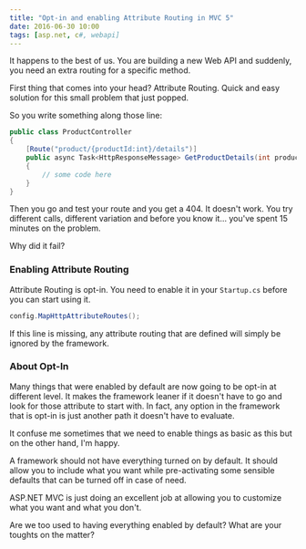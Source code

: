```yaml
---
title: "Opt-in and enabling Attribute Routing in MVC 5"
date: 2016-06-30 10:00
tags: [asp.net, c#, webapi]
---
```


It happens to the best of us. You are building a new Web API and suddenly, you need an extra routing for a specific method.

First thing that comes into your head? Attribute Routing. Quick and easy solution for this small problem that just popped.

So you write something along those line:

```csharp
public class ProductController
{
    [Route("product/{productId:int}/details")]
    public async Task<HttpResponseMessage> GetProductDetails(int productId)
    {
        // some code here
    }
}
```

Then you go and test your route and you get a 404. It doesn't work. You try different calls, different variation and before you know it... you've spent 15 minutes on the problem.

Why did it fail?

### Enabling Attribute Routing

Attribute Routing is opt-in. You need to enable it in your `Startup.cs` before you can start using it.

```csharp
config.MapHttpAttributeRoutes();
```

If this line is missing, any attribute routing that are defined will simply be ignored by the framework.

### About Opt-In

Many things that were enabled by default are now going to be opt-in at different level. It makes the framework leaner if it doesn't have to go and look for those attribute to start with. In fact, any option in the framework that is opt-in is just another path it doesn't have to evaluate.

It confuse me sometimes that we need to enable things as basic as this but on the other hand, I'm happy.

A framework should not have everything turned on by default. It should allow you to include what you want while pre-activating some sensible defaults that can be turned off in case of need.

ASP.NET MVC is just doing an excellent job at allowing you to customize what you want and what you don't.

Are we too used to having everything enabled by default? What are your toughts on the matter?
